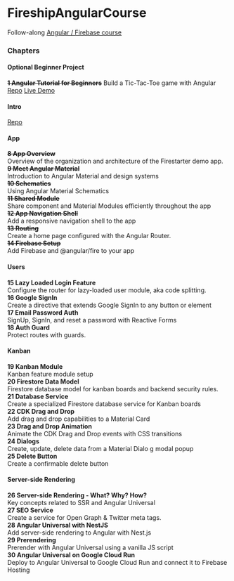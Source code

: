 # FireshipAngularCourse

Follow-along [Angular / Firebase course](https://fireship.io/courses/angular/)

### Chapters

#### Optional Beginner Project

~~**1 Angular Tutorial for Beginners**~~
Build a Tic-Tac-Toe game with Angular
[Repo](https://github.com/johnhaup/angular-tictactoe)
[Live Demo](https://angular-tictactoe-80da6.web.app/)

#### Intro

[Repo](https://github.com/johnhaup/fireship-angular-course)

#### App

~~**8 App Overview**~~  
Overview of the organization and architecture of the Firestarter demo app.  
~~**9 Meet Angular Material**~~  
Introduction to Angular Material and design systems  
~~**10 Schematics**~~  
Using Angular Material Schematics  
~~**11 Shared Module**~~  
Share component and Material Modules efficiently throughout the app  
~~**12 App Navigation Shell**~~  
Add a responsive navigation shell to the app  
~~**13 Routing**~~  
Create a home page configured with the Angular Router.  
~~**14 Firebase Setup**~~  
Add Firebase and @angular/fire to your app

#### Users

**15 Lazy Loaded Login Feature**  
Configure the router for lazy-loaded user module, aka code splitting.  
**16 Google SignIn**  
Create a directive that extends Google SignIn to any button or element  
**17 Email Password Auth**  
SignUp, SignIn, and reset a password with Reactive Forms  
**18 Auth Guard**  
Protect routes with guards.

#### Kanban

**19 Kanban Module**  
Kanban feature module setup  
**20 Firestore Data Model**  
Firestore database model for kanban boards and backend security rules.  
**21 Database Service**  
Create a specialized Firestore database service for Kanban boards  
**22 CDK Drag and Drop**  
Add drag and drop capabilities to a Material Card  
**23 Drag and Drop Animation**  
Animate the CDK Drag and Drop events with CSS transitions  
**24 Dialogs**  
Create, update, delete data from a Material Dialo g modal popup  
**25 Delete Button**  
Create a confirmable delete button

#### Server-side Rendering

**26 Server-side Rendering - What? Why? How?**  
Key concepts related to SSR and Angular Universal  
**27 SEO Service**  
Create a service for Open Graph & Twitter meta tags.  
**28 Angular Universal with NestJS**  
Add server-side rendering to Angular with Nest.js  
**29 Prerendering**  
Prerender with Angular Universal using a vanilla JS script  
**30 Angular Universal on Google Cloud Run**  
Deploy to Angular Universal to Google Cloud Run and connect it to Firebase Hosting
